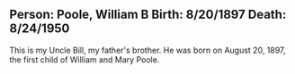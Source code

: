 Person: Poole, William B
Birth: 8/20/1897
Death: 8/24/1950
---
This is my Uncle Bill, my father's brother. He was born on August 20, 1897, the first
child of William and Mary Poole.
